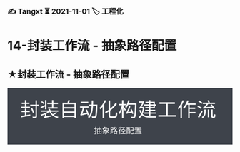### ✍️ Tangxt ⏳ 2021-11-01 🏷️ 工程化

# 14-封装工作流 - 抽象路径配置

## ★封装工作流 - 抽象路径配置

![抽象路径配置](assets/img/2021-11-01-19-03-31.png)